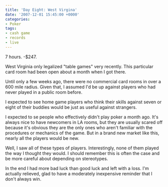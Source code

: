 ```yaml
---
title: 'Day Eight: West Virgina'
date: '2007-12-01 15:45:00 +0000'
categories:
- Poker
tags:
- cash game
- records
- live
---
```

7 hours. -$247.

West Virginia only legalized "table games" very recently. This particular card room had been open about a month when I got there.

Until only a few weeks ago, there were no commercial card rooms in over a 600 mile radius. Given that, I assumed I'd be up against players who had never played in a public room before.

I expected to see home game players who think their skills against seven or eight of their buddies would be just as useful against strangers.

I expected to se people who effectively didn't play poker a month ago. It's always nice to have newcomers in LA rooms, but they are usually scared off because it's obvious they are the only ones who aren't familiar with the procedures or mechanics of the game. But in a brand new market like this, nearly all the players would be new.

Well, I saw all of these types of players. Interestingly, none of them played the way I thought they would. I should remember this is often the case and be more careful about depending on stereotypes.

In the end I had more bad luck than good luck and left with a loss. I'm actually relieved, glad to have a moderately inexpensive reminder that I don't always win.
